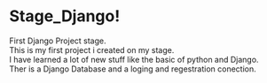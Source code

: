 # Stage_Django!
First Django Project stage.<br />
This is my first project i created on my stage.<br />
I have learned a lot of new stuff like the basic of python and Django.<br />
Ther is a Django Database and a loging and regestration conection.<br />
